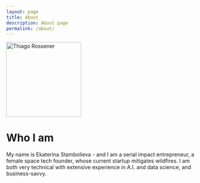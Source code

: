 ```yaml
---
layout: page
title: About 
description: About page
permalink: /about/
---
```


<img class="img-rounded" src="/assets/img/uploads/profile.png" alt="Thiago Rossener" width="200">

# Who I am 

My name is Ekaterina Stambolieva - and I am a serial impact entrepreneur, a female space tech founder, whose current startup mitigates wildfires.
I am both very technical with extensive experience in A.I. and data science, and business-savvy.
